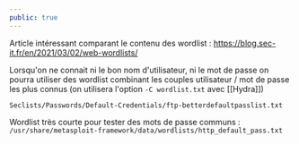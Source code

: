 ```yaml
---
public: true
---
```


Article intéressant comparant le contenu des wordlist : <https://blog.sec-it.fr/en/2021/03/02/web-wordlists/>

Lorsqu'on ne connait ni le bon nom d'utilisateur, ni le mot de passe on pourra utiliser des wordlist combinant les couples utilisateur / mot de passe les plus connus (on utilisera l'option `-C wordlist.txt` avec [[Hydra]])

```shell
Seclists/Passwords/Default-Credentials/ftp-betterdefaultpasslist.txt 
```

Wordlist très courte pour tester des mots de passe communs : `/usr/share/metasploit-framework/data/wordlists/http_default_pass.txt`
